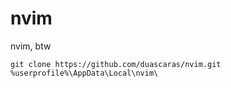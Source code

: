 # nvim
nvim, btw

```
git clone https://github.com/duascaras/nvim.git %userprofile%\AppData\Local\nvim\
```

